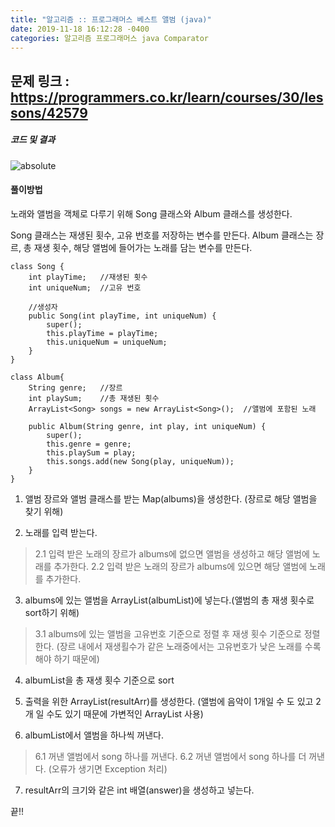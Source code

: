 ```yaml
---
title: "알고리즘 :: 프로그래머스 베스트 앨범 (java)"
date: 2019-11-18 16:12:28 -0400
categories: 알고리즘 프로그래머스 java Comparator
---
```

문제 링크 : https://programmers.co.kr/learn/courses/30/lessons/42579
------------------------------------------------

##### 코드 및 결과
<img data-action="zoom" src='https://SongHae8640.github.io/asset/img/BestAlbumResult_Programmers.JPG' alt='absolute'>


<script src="https://gist.github.com/SongHae8640/4e47387e017a897d67d5a6a840da3649.js"></script>


#### 풀이방법 

노래와 앨범을 객체로 다루기 위해 Song 클래스와 Album 클래스를 생성한다.

Song 클래스는 재생된 횟수, 고유 번호를 저장하는 변수를 만든다.
Album 클래스는 장르, 총 재생 횟수, 해당 앨범에 들어가는 노래를 담는 변수를 만든다.

	class Song {
		int playTime;	//재생된 횟수
		int uniqueNum;	//고유 번호

		//생성자
		public Song(int playTime, int uniqueNum) {
			super();
			this.playTime = playTime;
			this.uniqueNum = uniqueNum;
		}
	}

	class Album{
		String genre;	//장르
		int playSum;	//총 재생된 횟수
		ArrayList<Song> songs = new ArrayList<Song>();	//앨범에 포함된 노래

		public Album(String genre, int play, int uniqueNum) {
			super();
			this.genre = genre;
			this.playSum = play;
			this.songs.add(new Song(play, uniqueNum));
		}
	}



1. 앨범 장르와 앨범 클래스를 받는 Map(albums)을 생성한다. (장르로 해당 앨범을 찾기 위해)

2. 노래를 입력 받는다.
> 2.1 입력 받은 노래의 장르가 albums에 없으면 앨범을 생성하고 해당 앨범에 노래를 추가한다.
> 2.2 입력 받은 노래의 장르가 albums에 있으면 해당 앨범에 노래를 추가한다.

3. albums에 있는 앨범을 ArrayList(albumList)에 넣는다.(앨범의 총 재생 횟수로 sort하기 위해)
> 3.1 albums에 있는 앨범을 고유번호 기준으로 정렬 후 재생 횟수 기준으로 정렬한다.  (장르 내에서 재생횔수가 같은 노래중에서는 고유번호가 낮은 노래를 수록해야 하기 때문에)

4. albumList을 총 재생 횟수 기준으로 sort

5. 출력을 위한 ArrayList(resultArr)를 생성한다. (앨범에 음악이 1개일 수 도 있고 2개 일 수도 있기 때문에 가변적인 ArrayList 사용)

6. albumList에서 앨범을 하나씩 꺼낸다.
> 6.1 꺼낸 앨범에서 song 하나를 꺼낸다.
> 6.2 꺼낸 앨범에서 song 하나를 더 꺼낸다. (오류가 생기면 Exception 처리)

7. resultArr의 크기와 같은 int 배열(answer)을 생성하고 넣는다.

끝!!




[jekyll-docs]: https://jekyllrb.com/docs/home
[jekyll-gh]:   https://github.com/jekyll/jekyll
[jekyll-talk]: https://talk.jekyllrb.com/

